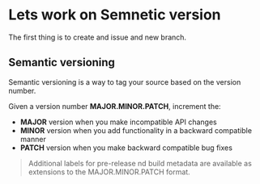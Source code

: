 # Lets work on Semnetic version

The first thing is to create and issue and new branch.

## Semantic versioning

Semantic versioning is a way to tag your source based on the version number. 

Given a version number **MAJOR.MINOR.PATCH**, increment the:

-    **MAJOR** version when you make incompatible API changes
-   **MINOR** version when you add functionality in a backward compatible manner
-  **PATCH** version when you make backward compatible bug fixes
>   Additional labels for pre-release nd build metadata are available as extensions to the MAJOR.MINOR.PATCH format.
